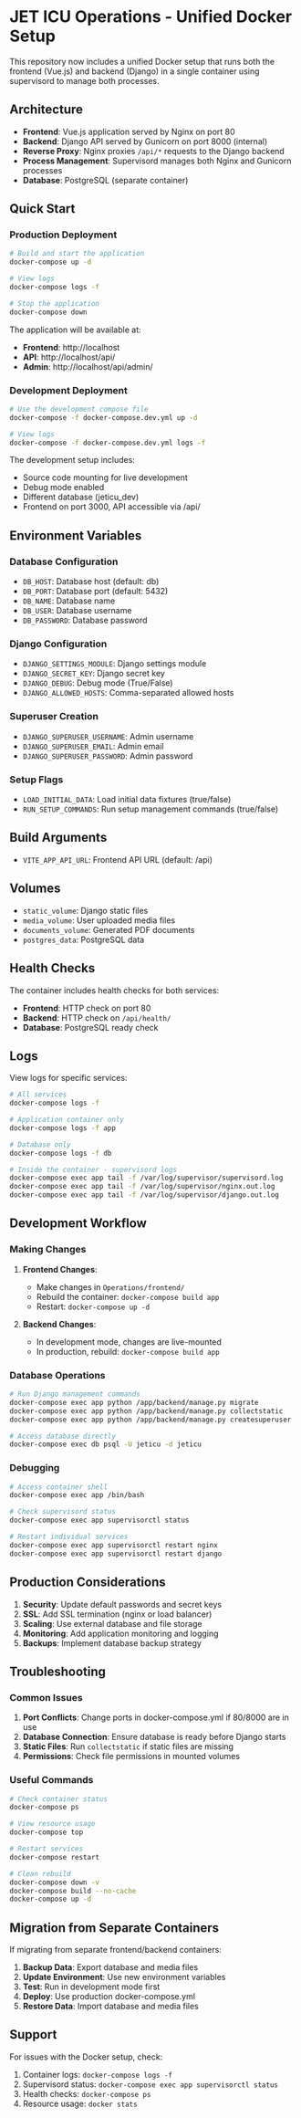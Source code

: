 # JET ICU Operations - Unified Docker Setup

This repository now includes a unified Docker setup that runs both the frontend (Vue.js) and backend (Django) in a single container using supervisord to manage both processes.

## Architecture

- **Frontend**: Vue.js application served by Nginx on port 80
- **Backend**: Django API served by Gunicorn on port 8000 (internal)
- **Reverse Proxy**: Nginx proxies `/api/*` requests to the Django backend
- **Process Management**: Supervisord manages both Nginx and Gunicorn processes
- **Database**: PostgreSQL (separate container)

## Quick Start

### Production Deployment

```bash
# Build and start the application
docker-compose up -d

# View logs
docker-compose logs -f

# Stop the application
docker-compose down
```

The application will be available at:
- **Frontend**: http://localhost
- **API**: http://localhost/api/
- **Admin**: http://localhost/api/admin/

### Development Deployment

```bash
# Use the development compose file
docker-compose -f docker-compose.dev.yml up -d

# View logs
docker-compose -f docker-compose.dev.yml logs -f
```

The development setup includes:
- Source code mounting for live development
- Debug mode enabled
- Different database (jeticu_dev)
- Frontend on port 3000, API accessible via /api/

## Environment Variables

### Database Configuration
- `DB_HOST`: Database host (default: db)
- `DB_PORT`: Database port (default: 5432)
- `DB_NAME`: Database name
- `DB_USER`: Database username
- `DB_PASSWORD`: Database password

### Django Configuration
- `DJANGO_SETTINGS_MODULE`: Django settings module
- `DJANGO_SECRET_KEY`: Django secret key
- `DJANGO_DEBUG`: Debug mode (True/False)
- `DJANGO_ALLOWED_HOSTS`: Comma-separated allowed hosts

### Superuser Creation
- `DJANGO_SUPERUSER_USERNAME`: Admin username
- `DJANGO_SUPERUSER_EMAIL`: Admin email
- `DJANGO_SUPERUSER_PASSWORD`: Admin password

### Setup Flags
- `LOAD_INITIAL_DATA`: Load initial data fixtures (true/false)
- `RUN_SETUP_COMMANDS`: Run setup management commands (true/false)

## Build Arguments

- `VITE_APP_API_URL`: Frontend API URL (default: /api)

## Volumes

- `static_volume`: Django static files
- `media_volume`: User uploaded media files
- `documents_volume`: Generated PDF documents
- `postgres_data`: PostgreSQL data

## Health Checks

The container includes health checks for both services:
- **Frontend**: HTTP check on port 80
- **Backend**: HTTP check on `/api/health/`
- **Database**: PostgreSQL ready check

## Logs

View logs for specific services:

```bash
# All services
docker-compose logs -f

# Application container only
docker-compose logs -f app

# Database only
docker-compose logs -f db

# Inside the container - supervisord logs
docker-compose exec app tail -f /var/log/supervisor/supervisord.log
docker-compose exec app tail -f /var/log/supervisor/nginx.out.log
docker-compose exec app tail -f /var/log/supervisor/django.out.log
```

## Development Workflow

### Making Changes

1. **Frontend Changes**: 
   - Make changes in `Operations/frontend/`
   - Rebuild the container: `docker-compose build app`
   - Restart: `docker-compose up -d`

2. **Backend Changes**:
   - In development mode, changes are live-mounted
   - In production, rebuild: `docker-compose build app`

### Database Operations

```bash
# Run Django management commands
docker-compose exec app python /app/backend/manage.py migrate
docker-compose exec app python /app/backend/manage.py collectstatic
docker-compose exec app python /app/backend/manage.py createsuperuser

# Access database directly
docker-compose exec db psql -U jeticu -d jeticu
```

### Debugging

```bash
# Access container shell
docker-compose exec app /bin/bash

# Check supervisord status
docker-compose exec app supervisorctl status

# Restart individual services
docker-compose exec app supervisorctl restart nginx
docker-compose exec app supervisorctl restart django
```

## Production Considerations

1. **Security**: Update default passwords and secret keys
2. **SSL**: Add SSL termination (nginx or load balancer)
3. **Scaling**: Use external database and file storage
4. **Monitoring**: Add application monitoring and logging
5. **Backups**: Implement database backup strategy

## Troubleshooting

### Common Issues

1. **Port Conflicts**: Change ports in docker-compose.yml if 80/8000 are in use
2. **Database Connection**: Ensure database is ready before Django starts
3. **Static Files**: Run `collectstatic` if static files are missing
4. **Permissions**: Check file permissions in mounted volumes

### Useful Commands

```bash
# Check container status
docker-compose ps

# View resource usage
docker-compose top

# Restart services
docker-compose restart

# Clean rebuild
docker-compose down -v
docker-compose build --no-cache
docker-compose up -d
```

## Migration from Separate Containers

If migrating from separate frontend/backend containers:

1. **Backup Data**: Export database and media files
2. **Update Environment**: Use new environment variables
3. **Test**: Run in development mode first
4. **Deploy**: Use production docker-compose.yml
5. **Restore Data**: Import database and media files

## Support

For issues with the Docker setup, check:
1. Container logs: `docker-compose logs -f`
2. Supervisord status: `docker-compose exec app supervisorctl status`
3. Health checks: `docker-compose ps`
4. Resource usage: `docker stats`
